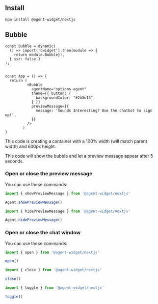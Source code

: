 ## Install

```bash
npm install @agent-widget/nextjs
```

## Bubble

```tsx
const Bubble = dynamic(
  () => import('cwidget').then(module => {
    return module.Bubble}),
  { ssr: false }
);


const App = () => {
  return (
          <Bubble
            agentName="options-agent"
            theme={{ button: { 
              backgroundColor: "#2b3e13",
            } }}
            previewMessage={{
              message: 'Sounds Interesting? Use the chatbot to sign up!',
            }}
          />  
        )
}
```

This code is creating a container with a 100% width (will match parent width) and 600px height.

This code will show the bubble and let a preview message appear after 5 seconds.

### Open or close the preview message

You can use these commands:

```js
import { showPreviewMessage } from '@agent-widget/nextjs'

Agent.showPreviewMessage()
```

```js
import { hidePreviewMessage } from '@agent-widget/nextjs'

Agent.hidePreviewMessage()
```

### Open or close the chat window

You can use these commands:

```js
import { open } from '@agent-widget/nextjs'

open()
```

```js
import { close } from '@agent-widget/nextjs'

close()
```

```js
import { toggle } from '@agent-widget/nextjs'

toggle()
```